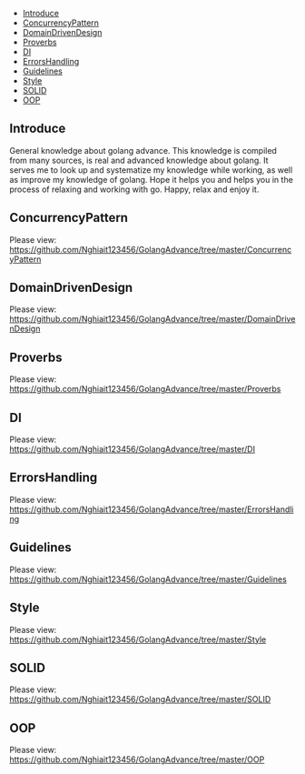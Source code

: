 - [Introduce](#introduce)
- [ConcurrencyPattern](#concurrency_pattern)
- [DomainDrivenDesign](#domain_driven_design)
- [Proverbs](#proverbs)
- [DI](#di)
- [ErrorsHandling](#errors_handling)
- [Guidelines](#guidelines)
- [Style](#style)
- [SOLID](#solid)
- [OOP](#oop)
## Introduce <a name="introduce"></a>

General knowledge about golang advance. This knowledge is compiled from many sources, is real and advanced knowledge
about golang. It serves me to look up and systematize my knowledge while working, as well as improve my knowledge of
golang. Hope it helps you and helps you in the process of relaxing and working with go. Happy, relax and enjoy it. </br>

## ConcurrencyPattern <a name="concurrency_pattern"></a>

Please view: https://github.com/Nghiait123456/GolangAdvance/tree/master/ConcurrencyPattern </br>

## DomainDrivenDesign <a name="domain_driven_design"></a>

Please view: https://github.com/Nghiait123456/GolangAdvance/tree/master/DomainDrivenDesign </br>

## Proverbs <a name="proverbs"></a>

Please view: https://github.com/Nghiait123456/GolangAdvance/tree/master/Proverbs </br>

## DI <a name="di"></a>

Please view: https://github.com/Nghiait123456/GolangAdvance/tree/master/DI </br>

## ErrorsHandling <a name="errors_handling"></a>

Please view: https://github.com/Nghiait123456/GolangAdvance/tree/master/ErrorsHandling </br>

## Guidelines <a name="guidelines"></a>

Please view: https://github.com/Nghiait123456/GolangAdvance/tree/master/Guidelines </br>

## Style <a name="style"></a>

Please view: https://github.com/Nghiait123456/GolangAdvance/tree/master/Style </br>

## SOLID <a name="solid"></a>

Please view: https://github.com/Nghiait123456/GolangAdvance/tree/master/SOLID </br>

## OOP <a name="oop"></a>

Please view: https://github.com/Nghiait123456/GolangAdvance/tree/master/OOP </br>
